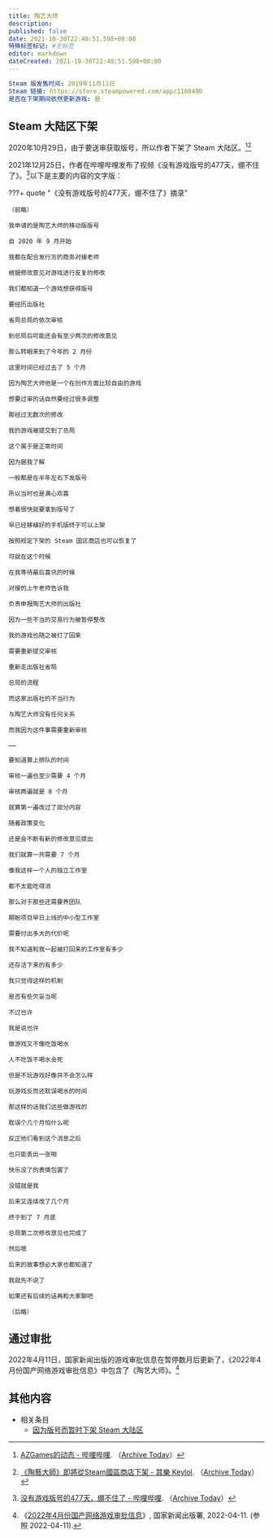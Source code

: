 ```yaml
---
title: 陶艺大师
description:
published: false
date: 2021-10-30T22:48:51.598+08:00
特殊标签标记: #无标签
editor: markdown
dateCreated: 2021-10-30T22:48:51.598+08:00
---
```


```YAML
Steam 版发售时间: 2019年11月11日
Steam 链接: https://store.steampowered.com/app/1160490
是否在下架期间依然更新游戏: 是
```

## Steam 大陆区下架

2020年10月29日，由于要送审获取版号，所以作者下架了 Steam 大陆区。[^EaZ3x][^Pk9DD]

[^EaZ3x]: [AZGames的动态 - 哔哩哔哩](https://t.bilibili.com/451468734320153344). （[Archive Today](https://archive.is/EaZ3x)）

[^Pk9DD]: [《陶藝大師》即將從Steam國區商店下架 - 其樂 Keylol](https://keylol.com/t652208-1-1). （[Archive Today](https://archive.md/Pk9DD)）

2021年12月25日，作者在哔哩哔哩发布了视频《没有游戏版号的477天，绷不住了》。[^U1tXv]以下是主要的内容的文字版：

[^U1tXv]: [没有游戏版号的477天，绷不住了 - 哔哩哔哩](https://www.bilibili.com/video/BV1FM4y1w7ox). （[Archive Today](https://archive.is/U1tXv)）

???+ quote "《没有游戏版号的477天，绷不住了》摘录"

    （前略）

    我申请的是陶艺大师的移动版版号

    自 2020 年 9 月开始

    我都在配合发行方的商务对接老师

    根据修改意见对游戏进行反复的修改

    我们都知道一个游戏想获得版号

    要经历出版社

    省局总局的依次审核

    到总局后可能还会有至少两次的修改意见

    那么转眼来到了今年的 2 月份

    这里时间已经过去了 5 个月

    因为陶艺大师他是一个在创作方面比较自由的游戏

    想要过审的话自然要经过很多调整

    那经过无数次的修改

    我的游戏被提交到了总局

    这个属于是正常时间

    因为据我了解

    一般都是在半年左右下发版号

    所以当时也是满心欢喜

    想着很快就要拿到版号了

    早已经移植好的手机版终于可以上架

    按照规定下架的 Steam 国区商店也可以恢复了

    可就在这个时候

    在我等待最后喜讯的时候

    对接的上午老师告诉我

    负责申报陶艺大师的出版社

    因为一些不当的交易行为被暂停整改

    我的游戏也随之被打了回来

    需要重新提交审核

    重新走出版社省局

    总局的流程

    而这家出版社的不当行为

    与陶艺大师没有任何关系

    而我因为这件事需要重新审核

    ……

    要知道算上排队的时间

    审核一遍也至少需要 4 个月

    审核两遍就是 8 个月

    就算第一遍改过了部分内容

    随着政策变化

    还是会不断有新的修改意见提出

    我们就算一共需要 7 个月

    像我这样一个人的独立工作室

    都不太能吃得消

    那么对于那些还需要养团队

    期盼项目早日上线的中小型工作室

    需要付出多大的代价呢

    我不知道和我一起被打回来的工作室有多少

    还存活下来的有多少

    我只觉得这样的机制

    是否有些欠妥当呢

    不过也许

    我是说也许

    做游戏又不像吃饭喝水

    人不吃饭不喝水会死

    但是不玩游戏好像并不会怎么样

    玩游戏反而还耽误喝水的时间

    那这样的话我们这些做游戏的

    耽误个几个月怕什么呢

    反正他们看到这个消息之后

    也只能丢出一张啪

    快乐没了的表情包罢了

    没错就是我

    后来又连续改了几个月

    终于到了 7 月底

    总局第二次修改意见也完成了

    然后嗯

    后来的故事想必大家也都知道了

    我就先不说了

    如果还有后续的话再和大家聊吧

    （后略）

## 通过审批

2022年4月11日，国家新闻出版的游戏审批信息在暂停数月后更新了，《2022年4月份国产网络游戏审批信息》中包含了《陶艺大师》。[^103799]

[^103799]: 《[2022年4月份国产网络游戏审批信息](https://web.archive.org/web/20220411125828/https://www.nppa.gov.cn/nppa/contents/320/103799.shtml)》, 国家新闻出版署, 2022-04-11. (参照 2022-04-11).

## 其他内容

+ 相关条目
    + [因为版号而暂时下架 Steam 大陆区](/game/因为版号而暂时下架_Steam_大陆区.md)
